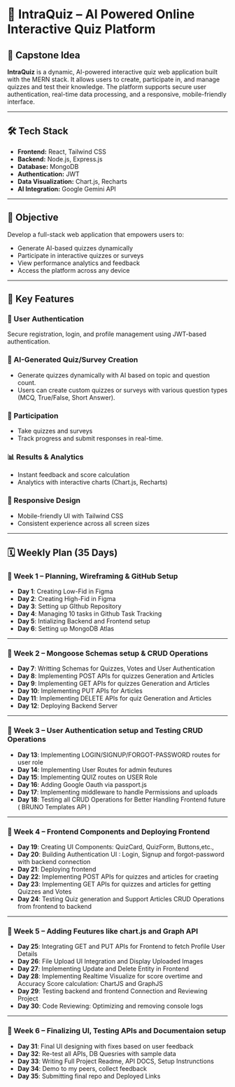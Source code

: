 
# 🧠 IntraQuiz – AI Powered Online Interactive Quiz Platform

## 📌 Capstone Idea

**IntraQuiz** is a dynamic, AI-powered interactive quiz web application built with the MERN stack. It allows users to create, participate in, and manage quizzes and test their knowledge. The platform supports secure user authentication, real-time data processing, and a responsive, mobile-friendly interface.

---

## 🛠 Tech Stack

* **Frontend:** React, Tailwind CSS
* **Backend:** Node.js, Express.js
* **Database:** MongoDB
* **Authentication:** JWT
* **Data Visualization:** Chart.js, Recharts
* **AI Integration:** Google Gemini API

---

## 🎯 Objective

Develop a full-stack web application that empowers users to:

* Generate AI-based quizzes dynamically
* Participate in interactive quizzes or surveys
* View performance analytics and feedback
* Access the platform across any device

---

## 🚀 Key Features

### 🔐 User Authentication

Secure registration, login, and profile management using JWT-based authentication.

### 🧠 AI-Generated Quiz/Survey Creation

* Generate quizzes dynamically with AI based on topic and question count.
* Users can create custom quizzes or surveys with various question types (MCQ, True/False, Short Answer).

### 📝 Participation

* Take quizzes and surveys
* Track progress and submit responses in real-time.

### 📊 Results & Analytics

* Instant feedback and score calculation
* Analytics with interactive charts (Chart.js, Recharts)

### 📱 Responsive Design

* Mobile-friendly UI with Tailwind CSS
* Consistent experience across all screen sizes

---

## 🗓️ Weekly Plan (35 Days)

### 🔷 Week 1 – Planning, Wireframing & GitHub Setup


* **Day 1**: Creating Low-Fid in Figma
* **Day 2**: Creating High-Fid in Figma
* **Day 3**: Setting up GIthub Repository
* **Day 4**: Managing 10 tasks in Github Task Tracking
* **Day 5**: Intializing Backend and Frontend setup
* **Day 6**: Setting up MongoDB Atlas

---

### 🔷 Week 2 – Mongoose Schemas setup & CRUD Operations


* **Day 7**: Writting Schemas for Quizzes, Votes and User Authentication
* **Day 8**: Implementing POST APIs for quizzes Generation and Articles
* **Day 9**: Implementing GET APIs for quizzes Generation and Articles
* **Day 10**: Implementing PUT APIs for Articles
* **Day 11**: Implementing DELETE APIs for quiz Generation and Articles
* **Day 12**: Deploying Backend Server

---

### 🔷 Week 3 – User Authentication setup and Testing CRUD Operations


* **Day 13**: Implementing LOGIN/SIGNUP/FORGOT-PASSWORD routes for user role
* **Day 14**: Implementing User Routes for admin feutures
* **Day 15**: Implementing QUIZ routes on USER Role
* **Day 16**: Adding Google Oauth via passport.js
* **Day 17**: Implementing middleware to handle Permissions and uploads
* **Day 18**: Testing all CRUD Operations for Better Handling Frontend future ( BRUNO Templates API )

---

### 🔷 Week 4 – Frontend Components and Deploying Frontend



* **Day 19**: Creating UI Components: QuizCard, QuizForm, Buttons,etc.,
* **Day 20**: Building Authentication UI : Login, Signup and forgot-password with backend connection
* **Day 21**: Deploying frontend
* **Day 22**: Implementing POST APIs for quizzes and articles for craeting 
* **Day 23**: Implementing GET APIs for quizzes and articles for getting Quizzes and Votes
* **Day 24**: Testing Quiz generation and Support Articles CRUD Operations from frontend to backend

---

### 🔷 Week 5 – Adding Feutures like chart.js and Graph API


* **Day 25**: Integrating GET and PUT APIs for Frontend to fetch Profile User Details
* **Day 26**: File Upload UI Integration and Display Uploaded Images
* **Day 27**: Implementing Update and Delete Entity in Frontend
* **Day 28**: Implementing Realtime Visualize for score overtime and Accuracy Score calculation: ChartJS and GraphJS 
* **Day 29**: Testing backend and frontend Connection and Reviewing Project
* **Day 30**: Code Reviewing: Optimizing and removing console logs

---

### 🔷 Week 6 – Finalizing UI, Testing APIs and Documentaion setup


* **Day 31**: Final UI designing with fixes based on user feedback
* **Day 32**: Re-test all APIs, DB Quesries with sample data
* **Day 33**: Writing Full Project Readme, API DOCS, Setup Instrunctions
* **Day 34**: Demo to my peers, collect feedback
* **Day 35**: Submitting final repo and Deployed Links
